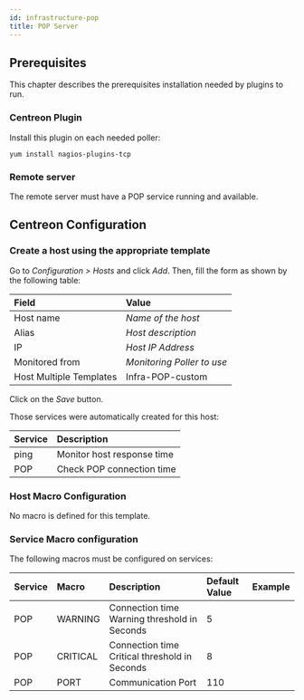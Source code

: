 ```yaml
---
id: infrastructure-pop
title: POP Server
---
```


## Prerequisites

This chapter describes the prerequisites installation needed by plugins to run.

### Centreon Plugin

Install this plugin on each needed poller:

``` shell
yum install nagios-plugins-tcp
```

### Remote server

The remote server must have a POP service running and available.

## Centreon Configuration

### Create a host using the appropriate template

Go to *Configuration \> Hosts* and click *Add*. Then, fill the form as shown by
the following table:

| Field                                   | Value                      |
| :-------------------------------------- | :------------------------- |
| Host name                               | *Name of the host*         |
| Alias                                   | *Host description*         |
| IP                                      | *Host IP Address*          |
| Monitored from                          | *Monitoring Poller to use* |
| Host Multiple Templates                 | Infra-POP-custom           |

Click on the *Save* button.

Those services were automatically created for this host:

| Service | Description                |
| :------ | :------------------------- |
| ping    | Monitor host response time |
| POP     | Check POP connection time  |

### Host Macro Configuration

No macro is defined for this template.

### Service Macro configuration

The following macros must be configured on services:

| Service | Macro    | Description                                   | Default Value | Example |
| :------ | :------- | :-------------------------------------------- | :------------ | :------ |
| POP     | WARNING  | Connection time Warning threshold in Seconds  | 5             |         |
| POP     | CRITICAL | Connection time Critical threshold in Seconds | 8             |         |
| POP     | PORT     | Communication Port                            | 110           |         |
